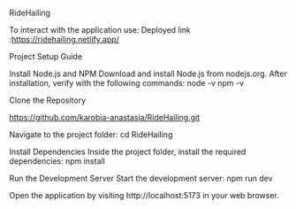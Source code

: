 RideHailing 

To interact with the application use:
Deployed link :https://ridehailing.netlify.app/


Project Setup Guide

Install Node.js and NPM
Download and install Node.js from nodejs.org.
After installation, verify with the following commands:
node -v
npm -v

Clone the Repository

https://github.com/karobia-anastasia/RideHailing.git

Navigate to the project folder:
cd RideHailing

Install Dependencies
Inside the project folder, install the required dependencies:
npm install

Run the Development Server
Start the development server:
npm run dev

Open the application by visiting http://localhost:5173 in your web browser.
